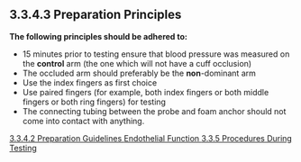 ## 3.3.4.3 Preparation Principles

**The following principles should be adhered to:**

* 15 minutes prior to testing ensure that blood pressure was measured on the **control**
arm (the one which will not have a cuff occlusion)
* The occluded arm should preferably be the **non**-dominant arm
* Use the index fingers as first choice
* Use paired fingers (for example, both index fingers or both middle fingers or both ring
fingers) for testing
* The connecting tubing between the probe and foam anchor should not come into
contact with anything.


<div class="center">
<div class="btn-group">
  <a href=":pages_path:/manuals/endothelial-function/3-03-04-02-preparation-guidelines.md" class="btn btn-default">
    <span class="glyphicon glyphicon-chevron-left"></span>
    3.3.4.2 Preparation Guidelines
  </a>

  <a href=":pages_path:/manuals/endothelial-function" class="btn btn-default">
    <span class="glyphicon glyphicon-chevron-up"></span>
    Endothelial Function
  </a>

  <a href=":pages_path:/manuals/endothelial-function/3-03-05-00-procedures-during-testing.md" class="btn btn-success">
    3.3.5 Procedures During Testing
    <span class="glyphicon glyphicon-chevron-right"></span>
  </a>
</div>
</div>
